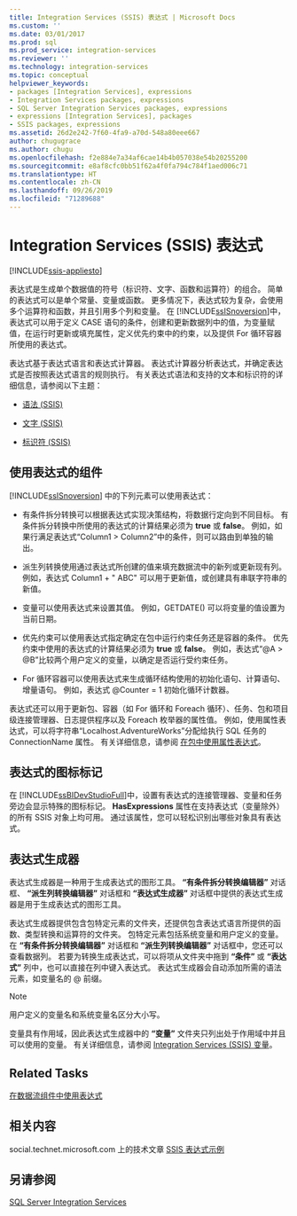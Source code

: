 ```yaml
---
title: Integration Services (SSIS) 表达式 | Microsoft Docs
ms.custom: ''
ms.date: 03/01/2017
ms.prod: sql
ms.prod_service: integration-services
ms.reviewer: ''
ms.technology: integration-services
ms.topic: conceptual
helpviewer_keywords:
- packages [Integration Services], expressions
- Integration Services packages, expressions
- SQL Server Integration Services packages, expressions
- expressions [Integration Services], packages
- SSIS packages, expressions
ms.assetid: 26d2e242-7f60-4fa9-a70d-548a80eee667
author: chugugrace
ms.author: chugu
ms.openlocfilehash: f2e884e7a34af6cae14b4b057038e54b20255200
ms.sourcegitcommit: e8af8cfc0bb51f62a4f0fa794c784f1aed006c71
ms.translationtype: HT
ms.contentlocale: zh-CN
ms.lasthandoff: 09/26/2019
ms.locfileid: "71289688"
---
```

# <a name="integration-services-ssis-expressions"></a>Integration Services (SSIS) 表达式

[!INCLUDE[ssis-appliesto](../../includes/ssis-appliesto-ssvrpluslinux-asdb-asdw-xxx.md)]


  表达式是生成单个数据值的符号（标识符、文字、函数和运算符）的组合。 简单的表达式可以是单个常量、变量或函数。 更多情况下，表达式较为复杂，会使用多个运算符和函数，并且引用多个列和变量。 在 [!INCLUDE[ssISnoversion](../../includes/ssisnoversion-md.md)]中，表达式可以用于定义 CASE 语句的条件，创建和更新数据列中的值，为变量赋值，在运行时更新或填充属性，定义优先约束中的约束，以及提供 For 循环容器所使用的表达式。  
  
 表达式基于表达式语言和表达式计算器。 表达式计算器分析表达式，并确定表达式是否按照表达式语言的规则执行。 有关表达式语法和支持的文本和标识符的详细信息，请参阅以下主题：  
  
-   [语法 (SSIS)](../../integration-services/expressions/syntax-ssis.md)  
  
-   [文字 (SSIS)](../../integration-services/expressions/numeric-string-and-boolean-literals.md)  
  
-   [标识符 (SSIS)](../../integration-services/expressions/identifiers-ssis.md)  
  
## <a name="components-that-use-expressions"></a>使用表达式的组件  
 [!INCLUDE[ssISnoversion](../../includes/ssisnoversion-md.md)] 中的下列元素可以使用表达式：  
  
-   有条件拆分转换可以根据表达式实现决策结构，将数据行定向到不同目标。 有条件拆分转换中所使用的表达式的计算结果必须为 **true** 或 **false**。 例如，如果行满足表达式“Column1 > Column2”中的条件，则可以路由到单独的输出。  
  
-   派生列转换使用通过表达式所创建的值来填充数据流中的新列或更新现有列。 例如，表达式 Column1 + " ABC" 可以用于更新值，或创建具有串联字符串的新值。  
  
-   变量可以使用表达式来设置其值。 例如，GETDATE() 可以将变量的值设置为当前日期。  
  
-   优先约束可以使用表达式指定确定在包中运行约束任务还是容器的条件。 优先约束中使用的表达式的计算结果必须为 **true** 或 **false**。 例如，表达式“\@A > \@B”比较两个用户定义的变量，以确定是否运行受约束任务。  
  
-   For 循环容器可以使用表达式来生成循环结构使用的初始化语句、计算语句、增量语句。 例如，表达式 \@Counter = 1 初始化循环计数器。  
  
 表达式还可以用于更新包、容器（如 For 循环和 Foreach 循环）、任务、包和项目级连接管理器、日志提供程序以及 Foreach 枚举器的属性值。 例如，使用属性表达式，可以将字符串“Localhost.AdventureWorks”分配给执行 SQL 任务的 ConnectionName 属性。 有关详细信息，请参阅 [在包中使用属性表达式](../../integration-services/expressions/use-property-expressions-in-packages.md)。  
  
## <a name="icon-markers-for-expressions"></a>表达式的图标标记  
 在 [!INCLUDE[ssBIDevStudioFull](../../includes/ssbidevstudiofull-md.md)]中，设置有表达式的连接管理器、变量和任务旁边会显示特殊的图标标记。 **HasExpressions** 属性在支持表达式（变量除外）的所有 SSIS 对象上均可用。 通过该属性，您可以轻松识别出哪些对象具有表达式。  
  
## <a name="expression-builder"></a>表达式生成器  
 表达式生成器是一种用于生成表达式的图形工具。 **“有条件拆分转换编辑器”** 对话框、 **“派生列转换编辑器”** 对话框和 **“表达式生成器”** 对话框中提供的表达式生成器是用于生成表达式的图形工具。  
  
 表达式生成器提供包含包特定元素的文件夹，还提供包含表达式语言所提供的函数、类型转换和运算符的文件夹。 包特定元素包括系统变量和用户定义的变量。 在 **“有条件拆分转换编辑器”** 对话框和 **“派生列转换编辑器”** 对话框中，您还可以查看数据列。 若要为转换生成表达式，可以将项从文件夹中拖到 **“条件”** 或 **“表达式”** 列中，也可以直接在列中键入表达式。 表达式生成器会自动添加所需的语法元素，如变量名的 \@ 前缀。  
  
> [!NOTE]  
>  用户定义的变量名和系统变量名区分大小写。  
  
 变量具有作用域，因此表达式生成器中的 **“变量”** 文件夹只列出处于作用域中并且可以使用的变量。 有关详细信息，请参阅 [Integration Services (SSIS) 变量](../../integration-services/integration-services-ssis-variables.md)。  
  
## <a name="related-tasks"></a>Related Tasks  
 [在数据流组件中使用表达式](https://msdn.microsoft.com/library/9181b998-d24a-41fb-bb3c-14eee34f910d)  
  
## <a name="related-content"></a>相关内容  
 social.technet.microsoft.com 上的技术文章 [SSIS 表达式示例](https://go.microsoft.com/fwlink/?LinkId=220761)  
  
## <a name="see-also"></a>另请参阅  
 [SQL Server Integration Services](../../integration-services/sql-server-integration-services.md)  
  
  
